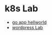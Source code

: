 # k8s Lab

- [go app hellworld](02_go-helloworld/README.md)
- [wordpress Lab](60_wordpress/README.md)
